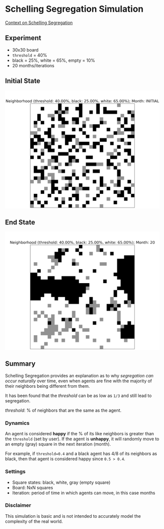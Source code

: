 # Schelling Segregation Simulation

[Context on Schelling Segregation](https://en.wikipedia.org/wiki/Schelling%27s_model_of_segregation)

## Experiment
- 30x30 board
- `threshold` = 40%
- black = 25%, white = 65%, empty = 10%
- 20 months/iterations

## Initial State
![Initial](schelling_initial.png "Initial State")

## End State
![End State](schelling_end.png "End State")


## Summary
Schelling Segregation provides an explanation as to why _segregation can occur naturally_ over time, even when agents are fine with the majority of their neighbors being different from them.

It has been found that the _threshold_ can be as low as `1/3` and still lead to segregation.

_threshold_: % of neighbors that are the same as the agent.

### Dynamics
An agent is considered **happy** if the % of its like neighbors is greater than the `threshold` (set by user). If the agent is **unhappy**, it will randomly move to an empty (gray) square in the next iteration (month).

For example, if `threshold=0.4` and a black agent has 4/8 of its neighbors as black, then that agent is considered happy since `0.5 > 0.4`.

### Settings
- Square states: black, white, gray (empty square)
- Board: NxN squares
- Iteration: period of time in which agents can move, in this case months

### Disclaimer
This simulation is basic and is not intended to accurately model the complexity of the real world.
